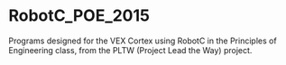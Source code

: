 # RobotC_POE_2015
Programs designed for the VEX Cortex using RobotC in the Principles of Engineering class, from the PLTW (Project Lead the Way) project.
